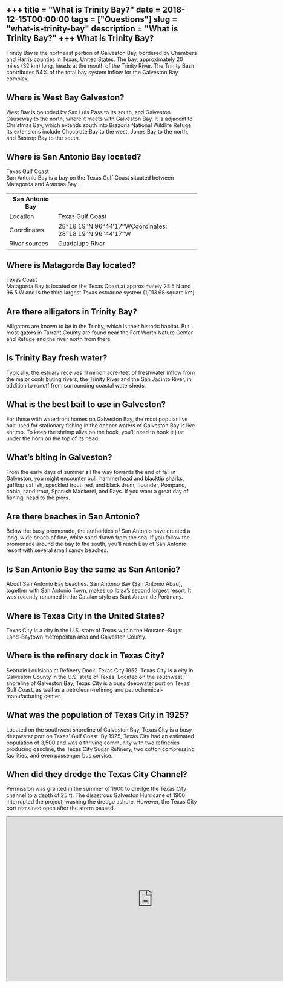 +++
title = "What is Trinity Bay?"
date = 2018-12-15T00:00:00
tags = ["Questions"]
slug = "what-is-trinity-bay"
description = "What is Trinity Bay?"
+++
What is Trinity Bay?
--------------------

Trinity Bay is the northeast portion of Galveston Bay, bordered by Chambers and Harris counties in Texas, United States. The bay, approximately 20 miles (32 km) long, heads at the mouth of the Trinity River. The Trinity Basin contributes 54% of the total bay system inflow for the Galveston Bay complex.

Where is West Bay Galveston?
----------------------------

West Bay is bounded by San Luis Pass to its south, and Galveston Causeway to the north, where it meets with Galveston Bay. It is adjacent to Christmas Bay, which extends south into Brazoria National Wildlife Refuge. Its extensions include Chocolate Bay to the west, Jones Bay to the north, and Bastrop Bay to the south.

Where is San Antonio Bay located?
---------------------------------

Texas Gulf Coast  
San Antonio Bay is a bay on the Texas Gulf Coast situated between Matagorda and Aransas Bay….

<table><tr><th>San Antonio Bay</th></tr><tr><td>Location</td><td>Texas Gulf Coast</td></tr><tr><td>Coordinates</td><td>28°18′19″N 96°44′17″WCoordinates: 28°18′19″N 96°44′17″W</td></tr><tr><td>River sources</td><td>Guadalupe River</td></tr></table>

Where is Matagorda Bay located?
-------------------------------

Texas Coast  
Matagorda Bay is located on the Texas Coast at approximately 28.5 N and 96.5 W and is the third largest Texas estuarine system (1,013.68 square km).

Are there alligators in Trinity Bay?
------------------------------------

Alligators are known to be in the Trinity, which is their historic habitat. But most gators in Tarrant County are found near the Fort Worth Nature Center and Refuge and the river north from there.

Is Trinity Bay fresh water?
---------------------------

Typically, the estuary receives 11 million acre-feet of freshwater inflow from the major contributing rivers, the Trinity River and the San Jacinto River, in addition to runoff from surrounding coastal watersheds.

What is the best bait to use in Galveston?
------------------------------------------

For those with waterfront homes on Galveston Bay, the most popular live bait used for stationary fishing in the deeper waters of Galveston Bay is live shrimp. To keep the shrimp alive on the hook, you’ll need to hook it just under the horn on the top of its head.

What’s biting in Galveston?
---------------------------

From the early days of summer all the way towards the end of fall in Galveston, you might encounter bull, hammerhead and blacktip sharks, gafftop catfish, speckled trout, red, and black drum, flounder, Pompano, cobia, sand trout, Spanish Mackerel, and Rays. If you want a great day of fishing, head to the piers.

Are there beaches in San Antonio?
---------------------------------

Below the busy promenade, the authorities of San Antonio have created a long, wide beach of fine, white sand drawn from the sea. If you follow the promenade around the bay to the south, you’ll reach Bay of San Antonio resort with several small sandy beaches.

Is San Antonio Bay the same as San Antonio?
-------------------------------------------

About San Antonio Bay beaches. San Antonio Bay (San Antonio Abad), together with San Antonio Town, makes up Ibiza’s second largest resort. It was recently renamed in the Catalan style as Sant Antoni de Portmany.

Where is Texas City in the United States?
-----------------------------------------

Texas City is a city in the U.S. state of Texas within the Houston–Sugar Land–Baytown metropolitan area and Galveston County.

Where is the refinery dock in Texas City?
-----------------------------------------

Seatrain Louisiana at Refinery Dock, Texas City 1952. Texas City is a city in Galveston County in the U.S. state of Texas. Located on the southwest shoreline of Galveston Bay, Texas City is a busy deepwater port on Texas’ Gulf Coast, as well as a petroleum-refining and petrochemical-manufacturing center.

What was the population of Texas City in 1925?
----------------------------------------------

Located on the southwest shoreline of Galveston Bay, Texas City is a busy deepwater port on Texas’ Gulf Coast. By 1925, Texas City had an estimated population of 3,500 and was a thriving community with two refineries producing gasoline, the Texas City Sugar Refinery, two cotton compressing facilities, and even passenger bus service.

When did they dredge the Texas City Channel?
--------------------------------------------

Permission was granted in the summer of 1900 to dredge the Texas City channel to a depth of 25 ft. The disastrous Galveston Hurricane of 1900 interrupted the project, washing the dredge ashore. However, the Texas City port remained open after the storm passed.

<iframe allow="accelerometer; autoplay; clipboard-write; encrypted-media; gyroscope; picture-in-picture" allowfullscreen="" class="__youtube_prefs__  epyt-is-override  no-lazyload" data-no-lazy="1" data-origheight="433" data-origwidth="770" data-skipgform_ajax_framebjll="" height="433" id="_ytid_86885" loading="lazy" src="https://www.youtube.com/embed/Cu3gN_-tKnM?enablejsapi=1&autoplay=0&cc_load_policy=0&cc_lang_pref=&iv_load_policy=1&loop=0&modestbranding=0&rel=1&fs=1&playsinline=0&autohide=2&theme=dark&color=red&controls=1&" title="YouTube player" width="770"></iframe>